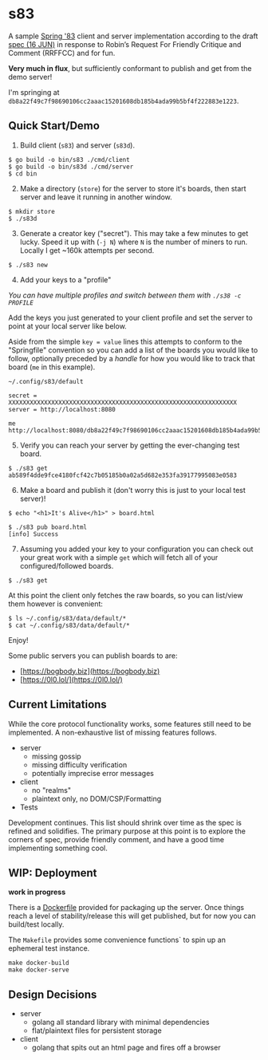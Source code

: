 # s83

A sample [Spring '83](https://www.robinsloan.com/lab/specifying-spring-83/)
client and server implementation according to the draft
[spec (16 JUN)](https://github.com/robinsloan/spring-83-spec/blob/main/draft-20220616.md)
in response to Robin’s Request For Friendly Critique and Comment (RRFFCC) and
for fun.

**Very much in flux**, but sufficiently conformant to publish and get from the
demo server!

I'm springing at `db8a22f49c7f98690106cc2aaac15201608db185b4ada99b5bf4f222883e1223`.

## Quick Start/Demo

1. Build client (`s83`) and server (`s83d`).
```
$ go build -o bin/s83 ./cmd/client
$ go build -o bin/s83d ./cmd/server
$ cd bin
```

2. Make a directory (`store`) for the server to store it's boards, then start server
and leave it running in another window.
```
$ mkdir store
$ ./s83d
```

3. Generate a creator key ("secret"). This may take a few minutes to get lucky.
   Speed it up with (`-j N`) where `N` is the number of miners to run. Locally
   I get ~160k attempts per second.
```
$ ./s83 new
```

4. Add your keys to a "profile"

_You can have multiple profiles and switch between them with `./s38 -c PROFILE`_

Add the keys you just generated to your client profile and set the server to
point at your local server like below.

Aside from the simple `key = value` lines this attempts to conform to the
"Springfile" convention so you can add a list of the boards you would like to
follow, optionally preceded by a _handle_ for how you would like to track that
board (`me` in this example).

`~/.config/s83/default`
```
secret = XXXXXXXXXXXXXXXXXXXXXXXXXXXXXXXXXXXXXXXXXXXXXXXXXXXXXXXXXXXXXXXX
server = http://localhost:8080

me
http://localhost:8080/db8a22f49c7f98690106cc2aaac15201608db185b4ada99b5bf4f222883e1223
```

5. Verify you can reach your server by getting the ever-changing test board.
```
$ ./s83 get ab589f4dde9fce4180fcf42c7b05185b0a02a5d682e353fa39177995083e0583
```

6. Make a board and publish it (don't worry this is just to your local test
   server)!
```
$ echo "<h1>It's Alive</h1>" > board.html

$ ./s83 pub board.html
[info] Success
```

7. Assuming you added your key to your configuration you can check out your great
work with a simple `get` which will fetch all of your configured/followed boards.
```
$ ./s83 get
```

At this point the client only fetches the raw boards, so you can list/view them
however is convenient:
```
$ ls ~/.config/s83/data/default/*
$ cat ~/.config/s83/data/default/*
```

Enjoy!

Some public servers you can publish boards to are:
- [https://bogbody.biz](https://bogbody.biz)
- [https://0l0.lol/](https://0l0.lol/)

## Current Limitations

While the core protocol functionality works, some features still need to be
implemented. A non-exhaustive list of missing features follows.

- server
	- missing gossip
	- missing difficulty verification
	- potentially imprecise error messages
- client
	- no "realms"
	- plaintext only, no DOM/CSP/Formatting
- Tests

Development continues. This list should shrink over time as the spec is refined
and solidifies. The primary purpose at this point is to explore the corners of
spec, provide friendly comment, and have a good time implementing something
cool.

## WIP: Deployment

**work in progress**

There is a [Dockerfile](Dockerfile.server) provided for packaging up the server.
Once things reach a level of stability/release this will get published, but for
now you can build/test locally.

The `Makefile` provides some convenience functions` to spin up an ephemeral test
instance.

```
make docker-build
make docker-serve
```

## Design Decisions

- server
  - golang all standard library with minimal dependencies
  - flat/plaintext files for persistent storage
- client
  - golang that spits out an html page and fires off a browser
